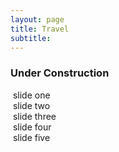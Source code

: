 ```yaml
---
layout: page
title: Travel
subtitle:
---
```

### Under Construction
<section class="slider_container">
	<section class="slider">
	<div class="slideone">
		<img src="{{ 'assets/img/404-southpark.jpg' | relative_url }}" alt="" />
		<span class="caption"> slide one </span>
	</div>
	<div class="slidetwo">
		<img src="{{ 'assets/img/404-southpark.jpg' | relative_url }}" alt="" />
		<span class="caption"> slide two </span>
	</div>
	<div class="slidethree">
		<img src="{{ 'assets/img/404-southpark.jpg' | relative_url }}" alt="" />
		<span class="caption"> slide three </span>
	</div>
	<div class="slidefour">
		<img src="{{ 'assets/img/404-southpark.jpg' | relative_url }}" alt="" />
		<span class="caption"> slide four </span>
	</div>
	<div class="slidefour">
		<img src="{{ 'assets/img/404-southpark.jpg' | relative_url }}" alt="" />
		<span class="caption"> slide five </span>
	</div>
	</section>
</section>
